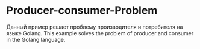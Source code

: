# Producer-consumer-Problem
Данный пример решает проблему производителя и потребителя на языке Golang. This example solves the problem of producer and consumer in the Golang language.
